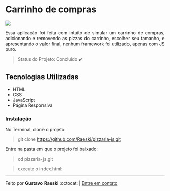 # Carrinho de compras
    
![](https://user-images.githubusercontent.com/46768410/87262737-70cce680-c491-11ea-8703-1b5fe9ee2594.gif)


<p align="justify">Essa aplicação foi feita com intuito de simular um carrinho de compras, adicionando e removendo as pizzas do carrinho, escolher seu tamanho, e apresentando o valor final, nenhum framework foi utilizado, apenas com JS puro.</p>

> Status do Projeto: Concluido :heavy_check_mark:

## Tecnologias Utilizadas

 * HTML
 * CSS
 * JavaScript
 * Página Responsiva

### Instalação

No Terminal, clone o projeto:

 > git clone https://github.com/Raeski/pizzaria-js.git
 
Entre na pasta em que o projeto foi baixado:

 > cd pizzaria-js.git 
 
 > execute o index.html:

---

<p>Feito por <b>Gustavo Raeski</b>  :octocat: | <a href="https://www.linkedin.com/in/gustavo-raeski/">Entre em contato</a></p>
